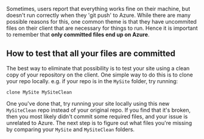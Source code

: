 Sometimes, users report that everything works fine on their machine, but doesn't run correctly when they 'git push' to Azure. While there are many possible reasons for this, one common theme is that they have uncommited files on their client that are necessary for things to run. Hence it is important to remember that **only committed files end up on Azure**.

## How to test that all your files are committed

The best way to eliminate that possibility is to test your site using a clean copy of your repository on the client. One simple way to do this is to clone your repo locally. e.g. if your repo is in the `MySite` folder, try running:

    clone MySite MySiteClean

One you've done that, try running your site locally using this new `MySiteClean` repo instead of your original repo.
If you find that it's broken, then you most likely didn't commit some required files, and your issue is unrelated to Azure. The next step is to figure out what files you're missing by comparing your `MySite` and `MySiteClean` folders.